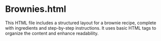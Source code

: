 # Brownies.html
This HTML file includes a structured layout for a brownie recipe, complete with ingredients and step-by-step instructions. It uses basic HTML tags to organize the content and enhance readability.
